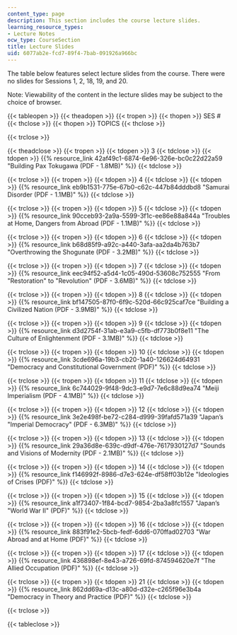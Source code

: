 ```yaml
---
content_type: page
description: This section includes the course lecture slides.
learning_resource_types:
- Lecture Notes
ocw_type: CourseSection
title: Lecture Slides
uid: 6077ab2e-fcd7-89f4-7bab-091926a966bc
---
```


The table below features select lecture slides from the course. There were no slides for Sessions 1, 2, 18, 19, and 20.

Note: Viewability of the content in the lecture slides may be subject to the choice of browser.

{{< tableopen >}}
{{< theadopen >}}
{{< tropen >}}
{{< thopen >}}
SES #
{{< thclose >}}
{{< thopen >}}
TOPICS
{{< thclose >}}

{{< trclose >}}

{{< theadclose >}}
{{< tropen >}}
{{< tdopen >}}
3
{{< tdclose >}}
{{< tdopen >}}
{{% resource_link 42af49c1-6874-6e96-326e-bc0c22d22a59 "Building Pax Tokugawa (PDF - 1.8MB)" %}}
{{< tdclose >}}

{{< trclose >}}
{{< tropen >}}
{{< tdopen >}}
4
{{< tdclose >}}
{{< tdopen >}}
{{% resource_link eb9b1531-775e-67b0-c62c-447b84dddbd8 "Samurai Disorder (PDF - 1.1MB)" %}}
{{< tdclose >}}

{{< trclose >}}
{{< tropen >}}
{{< tdopen >}}
5
{{< tdclose >}}
{{< tdopen >}}
{{% resource_link 90cceb93-2a9a-5599-3f1c-ee86e88a844a "Troubles at Home, Dangers from Abroad (PDF - 1.1MB)" %}}
{{< tdclose >}}

{{< trclose >}}
{{< tropen >}}
{{< tdopen >}}
6
{{< tdclose >}}
{{< tdopen >}}
{{% resource_link b68d85f9-a92c-a440-3afa-aa2da4b763b7 "Overthrowing the Shogunate (PDF - 3.2MB)" %}}
{{< tdclose >}}

{{< trclose >}}
{{< tropen >}}
{{< tdopen >}}
7
{{< tdclose >}}
{{< tdopen >}}
{{% resource_link eec94f52-a5d4-1c05-490d-53608c752555 "From \"Restoration\" to \"Revolution\" (PDF - 3.6MB)" %}}
{{< tdclose >}}

{{< trclose >}}
{{< tropen >}}
{{< tdopen >}}
8
{{< tdclose >}}
{{< tdopen >}}
﻿{{% resource_link bf147505-87f0-6f9c-520d-66c925caf7ce "Building a Civilized Nation (PDF - 3.9MB)" %}}
{{< tdclose >}}

{{< trclose >}}
{{< tropen >}}
{{< tdopen >}}
9
{{< tdclose >}}
{{< tdopen >}}
{{% resource_link d3d2754f-31ab-e3a9-c5fb-df773b0f8e11 "The Culture of Enlightenment (PDF - 3.1MB)" %}}
{{< tdclose >}}

{{< trclose >}}
{{< tropen >}}
{{< tdopen >}}
10
{{< tdclose >}}
{{< tdopen >}}
{{% resource_link 3cde696a-19b3-cb20-1a40-126624d64931 "Democracy and Constitutional Government (PDF)" %}}
{{< tdclose >}}

{{< trclose >}}
{{< tropen >}}
{{< tdopen >}}
11
{{< tdclose >}}
{{< tdopen >}}
{{% resource_link 6c744029-9f48-9dc3-e9d7-7e6c88d9ea74 "Meiji Imperialism (PDF - 4.1MB)" %}}
{{< tdclose >}}

{{< trclose >}}
{{< tropen >}}
{{< tdopen >}}
12
{{< tdclose >}}
{{< tdopen >}}
{{% resource_link 3e2e498f-be72-c284-d999-39fafd571a39 "Japan’s \"Imperial Democracy\" (PDF - 6.3MB)" %}}
{{< tdclose >}}

{{< trclose >}}
{{< tropen >}}
{{< tdopen >}}
13
{{< tdclose >}}
{{< tdopen >}}
{{% resource_link 29a36d8e-639c-d9df-476e-7617930127d7 "Sounds and Visions of Modernity (PDF - 2.1MB)" %}}
{{< tdclose >}}

{{< trclose >}}
{{< tropen >}}
{{< tdopen >}}
14
{{< tdclose >}}
{{< tdopen >}}
{{% resource_link f146992f-8986-d7e3-624e-df58ff03b12e "Ideologies of Crises (PDF)" %}}
{{< tdclose >}}

{{< trclose >}}
{{< tropen >}}
{{< tdopen >}}
15
{{< tdclose >}}
{{< tdopen >}}
{{% resource_link a1f73407-1f84-bcd7-9854-2ba3a8fc1557 "Japan’s \"World War II\" (PDF)" %}}
{{< tdclose >}}

{{< trclose >}}
{{< tropen >}}
{{< tdopen >}}
16
{{< tdclose >}}
{{< tdopen >}}
{{% resource_link 883f91e2-5bcb-fedf-6dd6-070ffad02703 "War Abroad and at Home (PDF)" %}}
{{< tdclose >}}

{{< trclose >}}
{{< tropen >}}
{{< tdopen >}}
17
{{< tdclose >}}
{{< tdopen >}}
{{% resource_link 436898ef-8e43-a726-69fd-874594620e7f "The Allied Occupation (PDF)" %}}
{{< tdclose >}}

{{< trclose >}}
{{< tropen >}}
{{< tdopen >}}
21
{{< tdclose >}}
{{< tdopen >}}
{{% resource_link 862dd69a-d13c-a80d-d32e-c265f96e3b4a "Democracy in Theory and Practice (PDF)" %}}
{{< tdclose >}}

{{< trclose >}}

{{< tableclose >}}